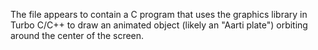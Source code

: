 The file appears to contain a C program that uses the graphics library in Turbo C/C++ to draw an animated object (likely an "Aarti plate") orbiting around the center of the screen.
